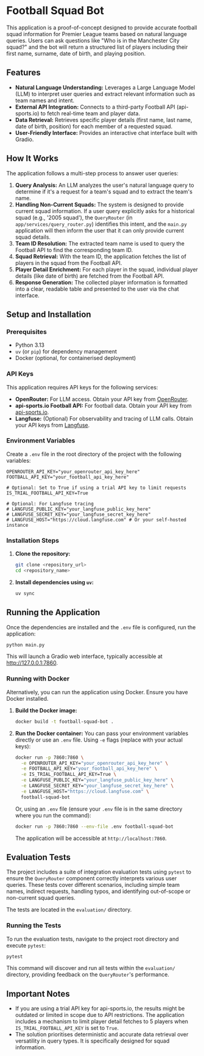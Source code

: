 # Football Squad Bot

This application is a proof-of-concept designed to provide accurate football squad information for Premier League teams based on natural language queries. Users can ask questions like "Who is in the Manchester City squad?" and the bot will return a structured list of players including their first name, surname, date of birth, and playing position.

## Features

*   **Natural Language Understanding:** Leverages a Large Language Model (LLM) to interpret user queries and extract relevant information such as team names and intent.
*   **External API Integration:** Connects to a third-party Football API (api-sports.io) to fetch real-time team and player data.
*   **Data Retrieval:** Retrieves specific player details (first name, last name, date of birth, position) for each member of a requested squad.
*   **User-Friendly Interface:** Provides an interactive chat interface built with Gradio.

## How It Works

The application follows a multi-step process to answer user queries:

1.  **Query Analysis:** An LLM analyzes the user's natural language query to determine if it's a request for a team's squad and to extract the team's name.
2.  **Handling Non-Current Squads:** The system is designed to provide current squad information. If a user query explicitly asks for a historical squad (e.g., '2005 squad'), the `QueryRouter` (in `app/services/query_router.py`) identifies this intent, and the `main.py` application will then inform the user that it can only provide current squad details.
3.  **Team ID Resolution:** The extracted team name is used to query the Football API to find the corresponding team ID.
4.  **Squad Retrieval:** With the team ID, the application fetches the list of players in the squad from the Football API.
5.  **Player Detail Enrichment:** For each player in the squad, individual player details (like date of birth) are fetched from the Football API.
6.  **Response Generation:** The collected player information is formatted into a clear, readable table and presented to the user via the chat interface.

## Setup and Installation

### Prerequisites

*   Python 3.13
*   `uv` (or `pip`) for dependency management
*   Docker (optional, for containerised deployment)

### API Keys

This application requires API keys for the following services:

*   **OpenRouter:** For LLM access. Obtain your API key from [OpenRouter](https://openrouter.ai/).
*   **api-sports.io Football API:** For football data. Obtain your API key from [api-sports.io](https://www.api-sports.io/football).
*   **Langfuse:** (Optional) For observability and tracing of LLM calls. Obtain your API keys from [Langfuse](https://langfuse.com/).

### Environment Variables

Create a `.env` file in the root directory of the project with the following variables:
```
OPENROUTER_API_KEY="your_openrouter_api_key_here"
FOOTBALL_API_KEY="your_football_api_key_here"

# Optional: Set to True if using a trial API key to limit requests
IS_TRIAL_FOOTBALL_API_KEY=True

# Optional: For Langfuse tracing
# LANGFUSE_PUBLIC_KEY="your_langfuse_public_key_here"
# LANGFUSE_SECRET_KEY="your_langfuse_secret_key_here"
# LANGFUSE_HOST="https://cloud.langfuse.com" # Or your self-hosted instance
```

### Installation Steps

1.  **Clone the repository:**

    ```bash
    git clone <repository_url>
    cd <repository_name>
    ```

2.  **Install dependencies using `uv`:**

    ```bash
    uv sync
    ```

## Running the Application

Once the dependencies are installed and the `.env` file is configured, run the application:

```bash
python main.py
```
This will launch a Gradio web interface, typically accessible at http://127.0.0.1:7860.

### Running with Docker

Alternatively, you can run the application using Docker. Ensure you have Docker installed.

1.  **Build the Docker image:**
    ```bash
    docker build -t football-squad-bot .
    ```
2.  **Run the Docker container:**
    You can pass your environment variables directly or use an `.env` file.
    Using `-e` flags (replace with your actual keys):
    ```bash
    docker run -p 7860:7860 \
      -e OPENROUTER_API_KEY="your_openrouter_api_key_here" \
      -e FOOTBALL_API_KEY="your_football_api_key_here" \
      -e IS_TRIAL_FOOTBALL_API_KEY=True \
      -e LANGFUSE_PUBLIC_KEY="your_langfuse_public_key_here" \
      -e LANGFUSE_SECRET_KEY="your_langfuse_secret_key_here" \
      -e LANGFUSE_HOST="https://cloud.langfuse.com" \
      football-squad-bot
    ```
    Or, using an `.env` file (ensure your `.env` file is in the same directory where you run the command):
    ```bash
    docker run -p 7860:7860 --env-file .env football-squad-bot
    ```
    The application will be accessible at `http://localhost:7860`.

## Evaluation Tests

The project includes a suite of integration evaluation tests using `pytest` to ensure the `QueryRouter` component correctly interprets various user queries. These tests cover different scenarios, including simple team names, indirect requests, handling typos, and identifying out-of-scope or non-current squad queries.

The tests are located in the `evaluation/` directory.

### Running the Tests

To run the evaluation tests, navigate to the project root directory and execute `pytest`:

```bash
pytest
```

This command will discover and run all tests within the `evaluation/` directory, providing feedback on the `QueryRouter`'s performance.

## Important Notes

*   If you are using a trial API key for api-sports.io, the results might be outdated or limited in scope due to API restrictions. The application includes a mechanism to limit player detail fetches to 5 players when `IS_TRIAL_FOOTBALL_API_KEY` is set to `True`.
*   The solution prioritises deterministic and accurate data retrieval over versatility in query types. It is specifically designed for squad information.
